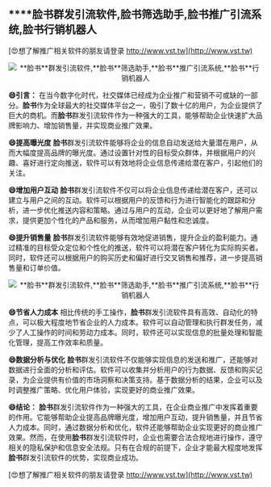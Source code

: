 ## ****脸书**群发引流软件,**脸书**筛选助手,**脸书**推广引流系统,**脸书**行销机器人**

[😍想了解推广相关软件的朋友请登录 http://www.vst.tw](http://www.vst.tw)

 <center><img src="https://vst.tw/MP4/tuiguang/png/1.png" alt="**脸书**群发引流软件,**脸书**筛选助手,**脸书**推广引流系统,**脸书**行销机器人"></center>

**😄引言：**
在当今数字化时代，社交媒体已经成为企业推广和营销不可或缺的一部分。**脸书**作为全球最大的社交媒体平台之一，吸引了数十亿的用户，为企业提供了巨大的商机。而**脸书**群发引流软件作为一种强大的工具，能够帮助企业快速扩大品牌影响力、增加销售量，并实现商业推广效果。

**😄提高曝光度**
**脸书**群发引流软件能够将企业的信息自动发送给大量潜在用户，从而大幅度提高品牌的曝光度。通过设置针对性的目标受众群体，并根据用户的兴趣、喜好进行定向推送，软件可以有效地将企业信息传递给潜在客户，引起他们的关注。

**😄增加用户互动**
**脸书**群发引流软件不仅可以将企业信息传递给潜在客户，还可以建立与用户之间的互动。软件可以根据用户的反馈和行为进行智能化的跟踪和分析，进一步优化推送内容和策略。通过与用户的互动，企业可以更好地了解用户需求，提供更加个性化的产品和服务，从而增加用户黏性和忠诚度。

**😄提升销售量**
**脸书**群发引流软件能够有效地促进销售，提升企业的盈利能力。通过精准的目标受众定位和个性化的推送，软件可以将潜在客户转化为实际购买者。同时，软件还可以根据用户的购买历史和偏好进行交叉销售和推荐，进一步提高销售量和订单价值。

 <center><img src="https://vst.tw/MP4/tuiguang/png/5.png" alt="**脸书**群发引流软件,**脸书**筛选助手,**脸书**推广引流系统,**脸书**行销机器人"></center>

**😄节省人力成本**
相比传统的手工操作，**脸书**群发引流软件具有高效、自动化的特点，可以极大程度地节省企业的人力成本。软件可以自动管理和执行群发任务，减少了人工操作的时间和劳动力成本。同时，软件还可以实现信息的批量处理和智能化管理，提高工作效率和质量。

**😄数据分析与优化**
**脸书**群发引流软件不仅能够实现信息的发送和推广，还能够对数据进行全面的分析和评估。软件可以收集并分析用户的行为数据、反馈和购买记录，为企业提供有价值的市场洞察和决策支持。基于数据分析的结果，企业可以及时调整推广策略、优化用户体验，实现更好的商业推广效果。

**😄结论：**
**脸书**群发引流软件作为一种强大的工具，在企业商业推广中发挥着重要的作用。它能够帮助企业提高品牌曝光度，增加用户互动，提升销售量，并且节省人力成本。同时，通过数据分析和优化，软件还能够帮助企业实现更好的商业推广效果。然而，在使用**脸书**群发引流软件时，企业也需要合法合规地进行操作，遵守相关的隐私保护和信息安全法规。只有在合规的前提下，企业才能最大程度地发挥**脸书**群发引流软件的优势，实现商业成功。

[😍想了解推广相关软件的朋友请登录 http://www.vst.tw](http://www.vst.tw)



